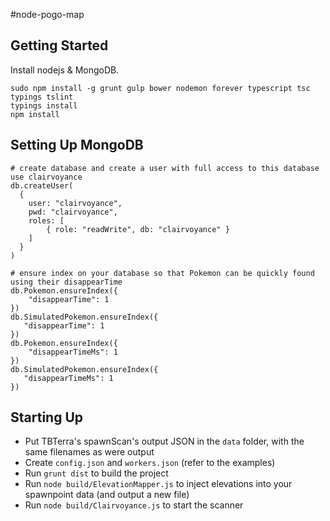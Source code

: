 #node-pogo-map

## Getting Started

Install nodejs & MongoDB.

```
sudo npm install -g grunt gulp bower nodemon forever typescript tsc typings tslint
typings install
npm install
```

## Setting Up MongoDB

```
# create database and create a user with full access to this database
use clairvoyance
db.createUser(
  {
    user: "clairvoyance",
    pwd: "clairvoyance",
    roles: [
		{ role: "readWrite", db: "clairvoyance" }
	]
  }
)

# ensure index on your database so that Pokemon can be quickly found using their disappearTime
db.Pokemon.ensureIndex({
    "disappearTime": 1
})
db.SimulatedPokemon.ensureIndex({
   "disappearTime": 1
})
db.Pokemon.ensureIndex({
    "disappearTimeMs": 1
})
db.SimulatedPokemon.ensureIndex({
   "disappearTimeMs": 1
})
```

## Starting Up

* Put TBTerra's spawnScan's output JSON in the `data` folder, with the same filenames as were output
* Create `config.json` and `workers.json` (refer to the examples)
* Run `grunt dist` to build the project
* Run `node build/ElevationMapper.js` to inject elevations into your spawnpoint data (and output a new file)
* Run `node build/Clairvoyance.js` to start the scanner